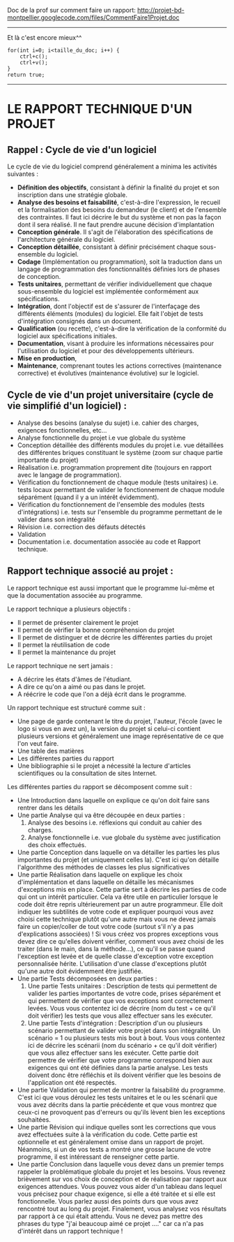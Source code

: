 Doc de la prof sur comment faire un rapport:
http://projet-bd-montpellier.googlecode.com/files/CommentFaire1Projet.doc


---


Et là c'est encore mieux^^

```
for(int i=0; i<taille_du_doc; i++) {
    ctrl+c();
    ctrl+v();
}
return true;
```


---


# LE RAPPORT TECHNIQUE D'UN PROJET #

## Rappel : Cycle de vie d'un logiciel ##

Le cycle de vie du logiciel comprend généralement a minima les activités suivantes :
  * **Définition des objectifs**, consistant à définir la finalité du projet et son inscription dans une stratégie globale.
  * **Analyse des besoins et faisabilité**, c'est-à-dire l'expression, le recueil et la formalisation des besoins du demandeur (le client) et de l'ensemble des contraintes. Il faut ici décrire le but du système et non pas la façon dont il sera réalisé. Il ne faut prendre aucune décision d'implantation
  * **Conception générale**. Il s'agit de l'élaboration des spécifications de l'architecture générale du logiciel.
  * **Conception détaillée**, consistant à définir précisément chaque sous-ensemble du logiciel.
  * **Codage** (Implémentation ou programmation), soit la traduction dans un langage de programmation des fonctionnalités définies lors de phases de conception.
  * **Tests unitaires**, permettant de vérifier individuellement que chaque sous-ensemble du logiciel est implémentée conformément aux spécifications.
  * **Intégration**, dont l'objectif est de s'assurer de l'interfaçage des différents éléments (modules) du logiciel. Elle fait l'objet de tests d'intégration consignés dans un document.
  * **Qualification** (ou recette), c'est-à-dire la vérification de la conformité du logiciel aux spécifications initiales.
  * **Documentation**, visant à produire les informations nécessaires pour l'utilisation du logiciel et pour des développements ultérieurs.
  * **Mise en production**,
  * **Maintenance**, comprenant toutes les actions correctives (maintenance corrective) et évolutives (maintenance évolutive) sur le logiciel.

## Cycle de vie d'un projet universitaire (cycle de vie simplifié d'un logiciel) : ##

  * Analyse des besoins (analyse du sujet) i.e. cahier des charges, exigences fonctionnelles, etc…
  * Analyse fonctionnelle du projet i.e vue globale du système
  * Conception détaillée des différents modules du projet i.e. vue détaillées des différentes briques constituant le système (zoom sur chaque partie importante du projet)
  * Réalisation i.e. programmation proprement dite (toujours en rapport avec le langage de programmation).
  * Vérification du fonctionnement de chaque module (tests unitaires) i.e. tests locaux permettant de valider le fonctionnement de chaque module séparément (quand il y a un intérêt évidemment).
  * Vérification du fonctionnement de l'ensemble des modules (tests d'intégrations) i.e. tests sur l'ensemble du programme permettant de le valider dans son intégralité
  * Révision i.e. correction des défauts détectés
  * Validation
  * Documentation i.e. documentation associée au code et Rapport technique.

## Rapport technique associé au projet : ##

Le rapport technique est aussi important que le programme lui-même et que la documentation associée au programme.

Le rapport technique a plusieurs objectifs :
  * Il permet de présenter clairement le projet
  * Il permet de vérifier la bonne compréhension du projet
  * Il permet de distinguer et de décrire les différentes parties du projet
  * Il permet la réutilisation de code
  * Il permet la maintenance du projet

Le rapport technique ne sert jamais :
  * A décrire les états d'âmes de l'étudiant.
  * A dire ce qu'on a aimé ou pas dans le projet.
  * A réécrire le code que l'on a déjà écrit dans le programme.

Un rapport technique est structuré comme suit :
  * Une page de garde contenant le titre du projet, l'auteur, l'école (avec le logo si vous en avez un), la version du projet si celui-ci contient plusieurs versions et généralement une image représentative de ce que l'on veut faire.
  * Une table des matières
  * Les différentes parties du rapport
  * Une bibliographie si le projet a nécessité la lecture d'articles scientifiques ou la consultation de sites Internet.

Les différentes parties du rapport se décomposent comme suit :
  * Une Introduction dans laquelle on explique ce qu'on doit faire sans rentrer dans les détails
  * Une partie Analyse qui va être découpée en deux parties :
    1. Analyse des besoins i.e. réflexions qui conduit au cahier des charges.
    1. Analyse fonctionnelle i.e. vue globale du système avec justification des choix effectués.
  * Une partie Conception dans laquelle on va détailler les parties les plus importantes du projet  (et uniquement celles la). C'est ici qu'on détaille l'algorithme des méthodes de classes les plus significatives
  * Une partie Réalisation dans laquelle on explique les choix d'implémentation et dans laquelle on détaille les mécanismes d'exceptions mis en place. Cette partie sert à décrire les parties de code qui ont un intérêt particulier. Cela va être utile en particulier lorsque le code doit être repris ultérieurement  par un autre programmeur. Elle doit indiquer les subtilités de votre code et expliquer pourquoi vous avez choisi cette technique plutôt qu'une autre mais vous ne devez jamais faire un copier/coller de tout votre code (surtout s'il n'y a pas d'explications associées) !
Si vous créez vos propres exceptions vous devez dire ce qu'elles doivent vérifier, 	comment vous avez choisi de les traiter (dans le main, dans la méthode…), ce qu'il se passe quand l'exception est levée et de quelle classe d'exception votre exception personnalisée hérite. L'utilisation d'une classe d'exceptions plutôt qu'une autre doit évidemment être justifiée.
  * Une partie Tests décomposées en deux parties :
    1. Une partie Tests unitaires : Description de tests qui permettent de valider les parties importantes de votre code, prises séparément et qui permettent de vérifier que vos exceptions sont correctement levées. Vous vous contentez ici de décrire (nom du test + ce qu'il doit vérifier) les tests que vous allez effectuer sans les exécuter.
    1. Une partie Tests d'intégration : Description d'un ou plusieurs scénario permettant de valider votre projet dans son intégralité. Un scénario = 1 ou plusieurs tests mis bout à bout. Vous vous contentez ici de décrire les scénarii (nom du scénario + ce qu'il doit vérifier) que vous allez effectuer sans les exécuter.
Cette partie doit permettre de vérifier que votre programme correspond bien aux exigences qui ont été définies dans la partie analyse. Les tests doivent donc être réfléchis et ils doivent vérifier que les besoins de l'application ont été respectés.
  * Une partie Validation qui permet de montrer la faisabilité du programme. C'est ici que vous déroulez les tests unitaires et le ou les scénarii que vous avez  décrits dans la partie précédente et que vous montrez que ceux-ci ne provoquent pas d'erreurs ou qu'ils lèvent bien les exceptions souhaitées.
  * Une partie Révision qui indique quelles sont les corrections que vous avez effectuées suite à la vérification du code. Cette partie est optionnelle et est généralement omise dans un rapport de projet. Néanmoins, si un de vos tests a montré une grosse lacune de votre programme, il est intéressant de renseigner cette partie.
  * Une partie Conclusion dans laquelle vous devez dans un premier temps rappeler la problématique globale du projet et les besoins. Vous revenez brièvement sur vos choix de conception et de réalisation par rapport aux exigences attendues. Vous pouvez vous aider d'un tableau dans lequel vous précisez pour chaque exigence, si elle a été traitée et si elle est fonctionnelle. Vous parlez aussi des points durs que vous avez rencontré tout au long du projet. Finalement, vous analysez vos résultats par rapport à ce qui était attendu. Vous ne devez pas mettre des phrases du type "j'ai beaucoup aimé ce projet …." car ca n'a pas d'intérêt dans un rapport technique !